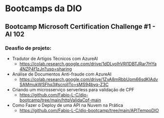 # Bootcamps da DIO


## Bootcamp Microsoft Certification Challenge #1 - AI 102
### Deasfio de projeto:
- Tradutor de Artigos Técnicos com AzureAl
  - https://colab.research.google.com/drive/1dDLyolhVRI1DBTJRar7HYa4NZP4f1zJn?usp=sharing
- Análise de Documentos Anti-fraude com AzureAI
  - https://colab.research.google.com/drive/1ZvA8mRbbUpm66sdKIAdvSAMmukWSFhq3#scrollTo=sMS94byq-Z3C
- Criando um microsserviço serverless para validação de CPF
  - https://github.com/Fabio-L-C/dio-bootcamp/tree/main/httpValidaCpf-main
- Como Fazer o Deploy de uma API na Nuvem na Prática
  - https://github.com/Fabio-L-C/dio-bootcamp/tree/main/APITempoDIO
